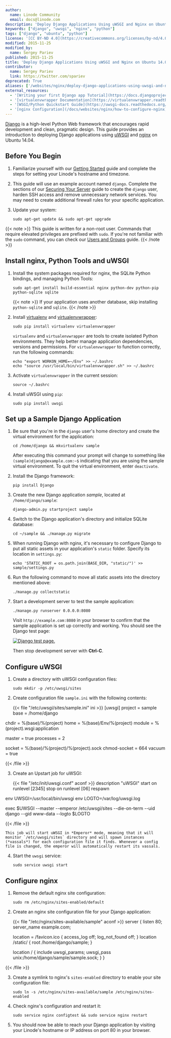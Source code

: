 ```yaml
---
author:
  name: Linode Community
  email: docs@linode.com
description: 'Deploy Django Applications Using uWSGI and Nginx on Ubuntu 14.04'
keywords: ["django", "uwsgi", "nginx", "python"]
tags: ["django", "ubuntu", "python"]
license: '[CC BY-ND 4.0](https://creativecommons.org/licenses/by-nd/4.0)'
modified: 2015-11-25
modified_by:
  name: Sergey Pariev
published: 2015-11-25
title: 'Deploy Django Applications Using uWSGI and Nginx on Ubuntu 14.04'
contributor:
  name: Sergey Pariev
  link: https://twitter.com/spariev
deprecated: True
aliases: ['/websites/nginx/deploy-django-applications-using-uwsgi-and-nginx-on-ubuntu-14-04/','/websites/nginx/deploy-a-django-application-using-uwsgi-and-nginx-on-ubuntu-14-04/']
external_resources:
  - '[Writing your first Django app Tutorial](https://docs.djangoproject.com/en/dev/intro/tutorial01/#intro-tutorial01)'
  - '[virtualenvwrapper Documentation](https://virtualenvwrapper.readthedocs.org/en/latest/)'
  - '[WSGI/Python Quickstart Guide](https://uwsgi-docs.readthedocs.org/en/latest/WSGIquickstart.html)'
  - '[nginx Configuration](/docs/websites/nginx/how-to-configure-nginx)'
---
```


[Django](https://www.djangoproject.com/) is a high-level Python Web framework that encourages rapid development and clean, pragmatic design. This guide provides an introduction to deploying Django applications using [uWSGI](https://uwsgi-docs.readthedocs.org/) and [nginx](https://www.nginx.com/) on Ubuntu 14.04.

## Before You Begin

1.  Familiarize yourself with our [Getting Started](/docs/getting-started) guide and complete the steps for setting your Linode's hostname and timezone.

2.  This guide will use an example account named `django`. Complete the sections of our [Securing Your Server](/docs/security/securing-your-server) guide to create the `django` user, harden SSH access and remove unnecessary network services. You may need to create additional firewall rules for your specific application.

3.  Update your system:

        sudo apt-get update && sudo apt-get upgrade

{{< note >}}
This guide is written for a non-root user. Commands that require elevated privileges are prefixed with `sudo`. If you're not familiar with the `sudo` command, you can check our [Users and Groups](/docs/tools-reference/linux-users-and-groups) guide.
{{< /note >}}

## Install nginx, Python Tools and uWSGI

1.  Install the system packages required for nginx, the SQLite Python bindings, and managing Python Tools:

        sudo apt-get install build-essential nginx python-dev python-pip python-sqlite sqlite

    {{< note >}}
If your application uses another database, skip installing `python-sqlite` and `sqlite`.
{{< /note >}}

4.  Install [virtualenv](https://virtualenv.pypa.io/en/latest/) and [virtualenvwrapper](http://virtualenvwrapper.readthedocs.org/en/latest/):

        sudo pip install virtualenv virtualenvwrapper

    `virtualenv` and `virtualenvwrapper` are tools to create isolated Python environments. They help better manage application dependencies, versions and permissions. For `virtualenvwrapper` to function correctly, run the following commands:

        echo "export WORKON_HOME=~/Env" >> ~/.bashrc
        echo "source /usr/local/bin/virtualenvwrapper.sh" >> ~/.bashrc

3.  Activate `virtualenvwrapper` in the current session:

        source ~/.bashrc

4.  Install uWSGI using `pip`:

        sudo pip install uwsgi

## Set up a Sample Django Application

1.  Be sure that you're in the `django` user's home directory and create the virtual environment for the application:

        cd /home/django && mkvirtualenv sample

    After executing this command your prompt will change to something like `(sample)django@example.com:~$` indicating that you are using the sample virtual environment. To quit the virtual environment, enter `deactivate`.

2.  Install the Django framework:

        pip install Django

3.  Create the new Django application *sample*, located at `/home/django/sample`:

        django-admin.py startproject sample

4.  Switch to the Django application's directory and initialize SQLite database:

        cd ~/sample && ./manage.py migrate

5.  When running Django with nginx, it's necessary to configure Django to put all static assets in your application's `static` folder. Specify its location in `settings.py`:

        echo 'STATIC_ROOT = os.path.join(BASE_DIR, "static/")' >> sample/settings.py

6.  Run the following command to move all static assets into the directory mentioned above:

        ./manage.py collectstatic

7.  Start a development server to test the sample application:

        ./manage.py runserver 0.0.0.0:8080

    Visit `http://example.com:8080` in your browser to confirm that the sample application is set up correctly and working. You should see the Django test page:

    [![Django test page.](django-test-page-small.png)](django-test-page.png)

    Then stop development server with **Ctrl-C**.

## Configure uWSGI

1.  Create a directory with uWSGI configuration files:

        sudo mkdir -p /etc/uwsgi/sites

2.  Create configuration file `sample.ini` with the following contents:

    {{< file "/etc/uwsgi/sites/sample.ini" ini >}}
[uwsgi]
project = sample
base = /home/django

chdir = %(base)/%(project)
home = %(base)/Env/%(project)
module = %(project).wsgi:application

master = true
processes = 2

socket = %(base)/%(project)/%(project).sock
chmod-socket = 664
vacuum = true

{{< /file >}}


3.  Create an Upstart job for uWSGI:

    {{< file "/etc/init/uwsgi.conf" aconf >}}
description "uWSGI"
start on runlevel [2345]
stop on runlevel [06]
respawn

env UWSGI=/usr/local/bin/uwsgi
env LOGTO=/var/log/uwsgi.log

exec $UWSGI --master --emperor /etc/uwsgi/sites --die-on-term --uid django --gid www-data --logto $LOGTO

{{< /file >}}


    This job will start uWSGI in *Emperor* mode, meaning that it will monitor `/etc/uwsgi/sites` directory and will spawn instances (*vassals*) for each configuration file it finds. Whenever a config file is changed, the emperor will automatically restart its vassals.

4.  Start the `uwsgi` service:

        sudo service uwsgi start

## Configure nginx

1.  Remove the default nginx site configuration:

        sudo rm /etc/nginx/sites-enabled/default

2.  Create an nginx site configuration file for your Django application:

    {{< file "/etc/nginx/sites-available/sample" aconf >}}
server {
    listen 80;
    server_name example.com;

    location = /favicon.ico { access_log off; log_not_found off; }
    location /static/ {
        root /home/django/sample;
    }

    location / {
        include         uwsgi_params;
        uwsgi_pass      unix:/home/django/sample/sample.sock;
    }
}

{{< /file >}}



3.  Create a symlink to nginx's `sites-enabled` directory to enable your site configuration file:

        sudo ln -s /etc/nginx/sites-available/sample /etc/nginx/sites-enabled

4.  Check nginx's configuration and restart it:

        sudo service nginx configtest && sudo service nginx restart

5.  You should now be able to reach your Django application by visiting your Linode's hostname or IP address on port 80 in your browser.
